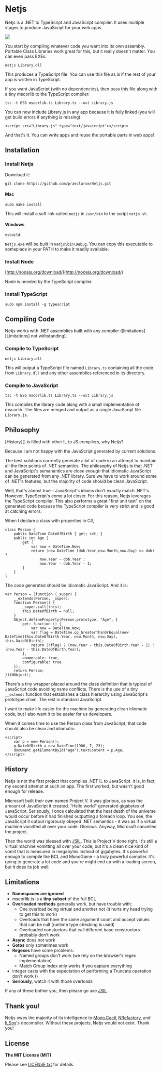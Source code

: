 # Netjs

Netjs is a .NET to TypeScript and JavaScript compiler. It uses multiple stages to produce JavaScript for your web apps.

<img src="Images/Explanation.png" />

You start by compiling whatever code you want into its own assembly. Portable Class Libraries work great for this, but it really doesn't matter. You can even pass EXEs.

    netjs Library.dll

This produces a TypeScript file. You can use this file as is if the rest of your app is written in TypeScript.

If you want JavaScript (with no dependencies), then pass this file along with a tiny mscorlib to the TypeScript compiler:

    tsc -t ES5 mscorlib.ts Library.ts --out Library.js

You can now include Library.js in any app because it is fully linked (you will get build errors if anything is missing).

    <script src="Library.js" type="text/javascript"></script>

And that's it. You can write apps and reuse the portable parts in web apps!


## Installation

### Install Netjs

Download it:

    git clone https://github.com/praeclarum/Netjs.git

#### Mac

    sudo make install

This will install a soft link called `netjs` in `/usr/bin` to the script `netjs.sh`.

#### Windows

    msbuild

`Netjs.exe` will be built in `Netjs\bin\Debug`. You can copy this executable to someplace in your PATH to make it readily available.


### Install Node

[http://nodejs.org/download/](http://nodejs.org/download/)

Node is needed by the TypeScript compiler.

### Install TypeScript

    sudo npm install -g typescript




## Compiling Code

Netjs works with .NET assemblies built with any compiler ([limitations][Limitations] not withstanding).

### Compile to TypeScript

    netjs Library.dll

This will output a TypeScript file named `Library.ts` containing all the code from `Library.dll` and any other assemblies referenced in its directory.

### Compile to JavaScript

    tsc -t ES5 mscorlib.ts Library.ts --out Library.js 

This compiles the library code along with a small implementation of mscorlib. The files are merged and output as a single JavaScript file `Library.js`.


## Philosophy

[History][] is filled with other IL to JS compilers, why Netjs?

Because I am not happy with the JavaScript generated by current solutions.

The best solutions currently generate a lot of code in an attempt to maintain all the finer points of .NET semantics. The philosophy of Netjs is that .NET and JavaScript's semanantics are *close enough* that idiomatic JavaScript can be generated from any .NET library. Sure we have to work around some of .NET's features, but the majority of code should be clean JavaScript. 

Well, that's almost true - JavaScript's idioms don't exactly match .NET's. However, TypeScript's come a lot closer. For this reason, Netjs leverages the TypeScript compiler. This also performs a great "first unit test" on the generated code because the TypeScript compiler is very strict and is good at catching errors.

When I declare a class with properties in C#,

    class Person {
        public DateTime DateOfBirth { get; set; }
        public int Age {
            get {
                var now = DateTime.Now;
                return (new DateTime (dob.Year,now.Month,now.Day) >= dob) ? 
                    now.Year - dob.Year : 
                    now.Year - dob.Year - 1;
            }
        }
    }

The code generated should be idiomatic JavaScript. And it is:

    var Person = (function (_super) {
        __extends(Person, _super);
        function Person() {
            _super.call(this);
            this.DateOfBirth = null;
        }
        Object.defineProperty(Person.prototype, "Age", {
            get: function () {
                var now = DateTime.Now;
                var flag = DateTime.op_GreaterThanOrEqual(new DateTime(this.DateOfBirth.Year, now.Month, now.Day), this.DateOfBirth);
                return (!flag) ? (now.Year - this.DateOfBirth.Year - 1) : (now.Year - this.DateOfBirth.Year);
            },
            enumerable: true,
            configurable: true
        });
        return Person;
    })(NObject);

There's a tiny wrapper placed around the class definition that is typical of JavaScript code avoiding name conflicts. There is the use of a tiny `__extends` function that establishes a class hierarchy using JavaScript's prototype chain. The rest is standard JavaScript.

I want to make life easier for the machine by generating clean idiomatic code, but I also want it to be easier for us developers. 

When it comes time to use the Person class from JavaScript, that code should also be clean and idiomatic:

    <script>
        var p = new Person();
        p.DateOfBirth = new DateTime(1980, 7, 23);
        document.getElementById("age").textContent = p.Age;
    </script>




## History

Netjs is not the first project that compiles .NET IL to JavaScript. It is, in fact, my second attempt at such an app. The first worked, but wasn't good enough for release.

Microsoft built their own named Project V. It was glorious, as was the amount of JavaScript it created. "Hello world" generated gigabytes of JavaScript. Serisously, I once calculated that the heat death of the universe would occur before it had finished outputting a foreach loop. You see, the JavaScript it output rigorously obeyed .NET semantics - it was as if a virtual machine vomitted all over your code. Glorious. Anyway, Microsoft cancelled the project.

Then the world was blessed with [JSIL][]. This is Project V done right. It's still a virtual machine vomitting all over your code, but it's a clean nice kind of vomit that is measured in megabytes instead of gigabytes. It's powerful enough to compile the BCL and MonoGame - a truly powerful compiler. It's going to generate a lot code and you're might end up with a loading screen, but it does its job well.


## Limitations

* **Namespaces are ignored**
* mscorlib.ts is a **tiny subset** of the full BCL
* **Overloaded methods** generally work, but have trouble with:
    - One overload being virtual and another not (it hurts my head trying to get this to work)
    - Overloads that have the same argument count and accept values that can be null (runtime type checking is used)
    - Overloaded constuctors that call different base constructors probably don't work
* **Async** does not work
* **Gotos** only sometimes work
* **Regexes** have some problems:
    - Named groups don't work (we rely on the browser's regex implementation)
    - Match Group Index only works if you capture everything
* Integer casts with the expectation of performing a Truncate operation don't work ()
* **Seriously,** watch it with those overloads

If any of these bother you, then please go use [JSIL][]. 

[JSIL]: http://jsil.org


## Thank you!

Netjs owes the majority of its intelligence to [Mono.Cecil][cecil], [NRefactory][], and [ILSpy][]'s decompiler. Without these projects, Netjs would not exist. Thank you!

[cecil]: http://mono-project.com/Cecil
[NRefactory]: https://github.com/icsharpcode/NRefactory
[ILSpy]: http://ilspy.net


## License

**The MIT License (MIT)**

Please see <a href="LICENSE.txt">LICENSE.txt</a> for details.
